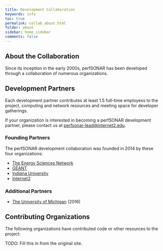 ```yaml
---
title: Development Collaboration
keywords: info
toc: true
permalink: collab_about.html
folder: about
sidebar: home_sidebar
comments: false
---
```



## About the Collaboration

Since its inception in the early 2000s, perfSONAR has been developed
through a collaboration of numerous organizations.

## Development Partners

Each development partner contributes at least 1.5 full-time employess
to the project, computing and network resources and meeting space for
developer gatherings.

If your organization is interested in becoming a perfSONAR development
partner, please contact us at
[perfsonar-lead@internet2.edu](mailto:perfsonar-lead@internet2.edu).

### Founding Partners

The perfSONAR development collaboration was founded in 2014 by these
four organizations:

 * [The Energy Sciences Network](https://www.es.net)
 * [G&Eacute;ANT](https://www.geant.net")
 * [Indiana University](https://www.iu.edu)
 * [Internet2](https://www.internet2.edu)

### Additional Partners

 * [The University of Michigan](https://www.umich.edu) (2016)


## Contributing Organizations

The following organizations have contributed code or other resources
to the project:

TODO: Fill this in from the original site.
